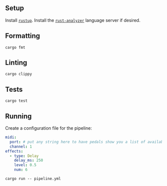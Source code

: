 ## Setup

Install [`rustup`](https://rustup.rs/). Install the [`rust-analyzer`](https://rust-analyzer.github.io) language server if desired.

## Formatting

```shell
cargo fmt
```

## Linting

```shell
cargo clippy
```

## Tests

```shell
cargo test
```

## Running

Create a configuration file for the pipeline:

```yaml
midi:
  port: # put any string here to have pedals show you a list of available ports
  channel: 1
effects:
  - type: Delay
    delay_ms: 250
    level: 0.5
    num: 6
```

```shell
cargo run -- pipeline.yml
```

